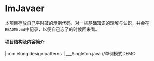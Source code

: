 # ImJavaer
本项目存放自己平时敲的示例代码，对一些基础知识的理解与认识，并会在`README.md`中记录，以便自己忘了的时候回来看。

#### 项目结构及内容简介

|com.elong.design.patterns
​	|___Singleton.java 	//单例模式DEMO

​		



